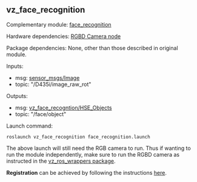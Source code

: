 ## vz_face_recognition

Complementary module: [face_recognition](https://github.com/VZ-Project/face_recognition)

Hardware dependencies: [RGBD Camera node](../vz_ros_wrappers/scripts/publish_rgbd.py)

Package dependencies: None, other than those described in original module.

Inputs:
- msg: [sensor_msgs/Image](http://docs.ros.org/en/noetic/api/sensor_msgs/html/msg/Image.html)
- topic: "/D435i/image_raw_rot"

Outputs:
- msg: [vz_face_recogntion/HSE_Objects](msg/HSE_Objects.msg)
- topic: "/face/object"

Launch command:
```
roslaunch vz_face_recognition face_recognition.launch
```

The above launch will still need the RGB camera to run. Thus if wanting to run the module independently, make sure to run the RGBD camera as instructed in the [vz_ros_wrappers package](../vz_ros_wrappers/README.md).

**Registration** can be achieved by following the instructions [here](../README.md#target-person-registration).
